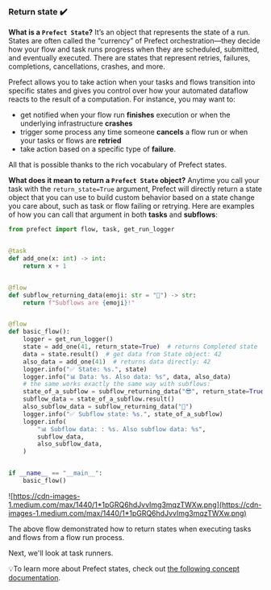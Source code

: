 ### Return state ✔️

**What is a `Prefect State`?** It’s an object that represents the state of a run. States are often called the “currency” of Prefect orchestration—they decide how your flow and task runs progress when they are scheduled, submitted, and eventually executed. There are states that represent retries, failures, completions, cancellations, crashes, and more.

Prefect allows you to take action when your tasks and flows transition into specific states and gives you control over how your automated dataflow reacts to the result of a computation. For instance, you may want to:

- get notified when your flow run **finishes** execution or when the underlying infrastructure **crashes**
- trigger some process any time someone **cancels** a flow run or when your tasks or flows are **retried**
- take action based on a specific type of **failure**.

All that is possible thanks to the rich vocabulary of Prefect states.

**What does it mean to return a `Prefect State` object?** Anytime you call your task with the `return_state=True` argument, Prefect will directly return a state object that you can use to build custom behavior based on a state change you care about, such as task or flow failing or retrying. Here are examples of how you can call that argument in both **tasks** and **subflows**:


```python
from prefect import flow, task, get_run_logger


@task
def add_one(x: int) -> int:
    return x + 1


@flow
def subflow_returning_data(emoji: str = "🚀") -> str:
    return f"Subflows are {emoji}!"


@flow
def basic_flow():
    logger = get_run_logger()
    state = add_one(41, return_state=True)  # returns Completed state
    data = state.result()  # get data from State object: 42
    also_data = add_one(41)  # returns data directly: 42
    logger.info("✅ State: %s.", state)
    logger.info("📊 Data: %s. Also data: %s", data, also_data)
    # the same works exactly the same way with subflows:
    state_of_a_subflow = subflow_returning_data("😎", return_state=True)
    subflow_data = state_of_a_subflow.result()
    also_subflow_data = subflow_returning_data("💙️")
    logger.info("✅️ Subflow state: %s.", state_of_a_subflow)
    logger.info(
        "📊 Subflow data: : %s. Also subflow data: %s",
        subflow_data,
        also_subflow_data,
    )


if __name__ == "__main__":
    basic_flow()
```


![https://cdn-images-1.medium.com/max/1440/1*1pGRQ6hdJvvImg3mqzTWXw.png](https://cdn-images-1.medium.com/max/1440/1*1pGRQ6hdJvvImg3mqzTWXw.png)

The above flow demonstrated how to return states when executing tasks and flows from a flow run process. 

Next, we'll look at task runners.

💡To learn more about Prefect states, check out [the following concept documentation](https://docs.prefect.io/concepts/states/).
